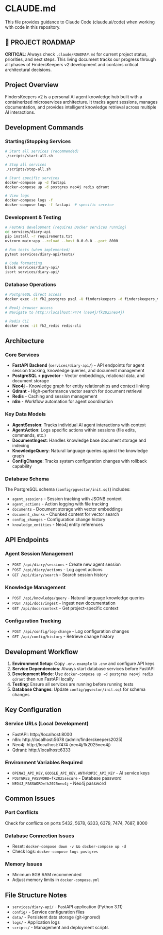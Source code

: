 # CLAUDE.md

This file provides guidance to Claude Code (claude.ai/code) when working with code in this repository.

## 🎯 PROJECT ROADMAP
**CRITICAL**: Always check `.claude/ROADMAP.md` for current project status, priorities, and next steps. This living document tracks our progress through all phases of FindersKeepers v2 development and contains critical architectural decisions.

## Project Overview

FindersKeepers v2 is a personal AI agent knowledge hub built with a containerized microservices architecture. It tracks agent sessions, manages documentation, and provides intelligent knowledge retrieval across multiple AI interactions.

## Development Commands

### Starting/Stopping Services
```bash
# Start all services (recommended)
./scripts/start-all.sh

# Stop all services
./scripts/stop-all.sh

# Start specific services
docker-compose up -d fastapi
docker-compose up -d postgres neo4j redis qdrant

# View logs
docker-compose logs -f
docker-compose logs -f fastapi  # specific service
```

### Development & Testing
```bash
# FastAPI development (requires Docker services running)
cd services/diary-api
pip install -r requirements.txt
uvicorn main:app --reload --host 0.0.0.0 --port 8000

# Run tests (when implemented)
pytest services/diary-api/tests/

# Code formatting
black services/diary-api/
isort services/diary-api/
```

### Database Operations
```bash
# PostgreSQL direct access
docker exec -it fk2_postgres psql -U finderskeepers -d finderskeepers_v2

# Neo4j browser access
# Navigate to http://localhost:7474 (neo4j/fk2025neo4j)

# Redis CLI
docker exec -it fk2_redis redis-cli
```

## Architecture

### Core Services
- **FastAPI Backend** (`services/diary-api/`) - API endpoints for agent session tracking, knowledge queries, and document management
- **PostgreSQL + pgvector** - Vector embeddings, relational data, and document storage
- **Neo4j** - Knowledge graph for entity relationships and context linking
- **Qdrant** - High-performance vector search for document retrieval
- **Redis** - Caching and session management
- **n8n** - Workflow automation for agent coordination

### Key Data Models
- **AgentSession**: Tracks individual AI agent interactions with context
- **AgentAction**: Logs specific actions within sessions (file edits, commands, etc.)
- **DocumentIngest**: Handles knowledge base document storage and indexing
- **KnowledgeQuery**: Natural language queries against the knowledge graph
- **ConfigChange**: Tracks system configuration changes with rollback capability

### Database Schema
The PostgreSQL schema (`config/pgvector/init.sql`) includes:
- `agent_sessions` - Session tracking with JSONB context
- `agent_actions` - Action logging with file tracking
- `documents` - Document storage with vector embeddings
- `document_chunks` - Chunked content for vector search
- `config_changes` - Configuration change history
- `knowledge_entities` - Neo4j entity references

## API Endpoints

### Agent Session Management
- `POST /api/diary/sessions` - Create new agent session
- `POST /api/diary/actions` - Log agent actions
- `GET /api/diary/search` - Search session history

### Knowledge Management
- `POST /api/knowledge/query` - Natural language knowledge queries
- `POST /api/docs/ingest` - Ingest new documentation
- `GET /api/docs/context` - Get project-specific context

### Configuration Tracking
- `POST /api/config/log-change` - Log configuration changes
- `GET /api/config/history` - Retrieve change history

## Development Workflow

1. **Environment Setup**: Copy `.env.example` to `.env` and configure API keys
2. **Service Dependencies**: Always start database services before FastAPI
3. **Development Mode**: Use `docker-compose up -d postgres neo4j redis qdrant` then run FastAPI locally
4. **Testing**: Ensure all services are running before running tests
5. **Database Changes**: Update `config/pgvector/init.sql` for schema changes

## Key Configuration

### Service URLs (Local Development)
- FastAPI: http://localhost:8000
- n8n: http://localhost:5678 (admin/finderskeepers2025)
- Neo4j: http://localhost:7474 (neo4j/fk2025neo4j)
- Qdrant: http://localhost:6333

### Environment Variables Required
- `OPENAI_API_KEY`, `GOOGLE_API_KEY`, `ANTHROPIC_API_KEY` - AI service keys
- `POSTGRES_PASSWORD=fk2025secure` - Database password
- `NEO4J_PASSWORD=fk2025neo4j` - Neo4j password

## Common Issues

### Port Conflicts
Check for conflicts on ports 5432, 5678, 6333, 6379, 7474, 7687, 8000

### Database Connection Issues
- Reset: `docker-compose down -v && docker-compose up -d`
- Check logs: `docker-compose logs postgres`

### Memory Issues
- Minimum 8GB RAM recommended
- Adjust memory limits in `docker-compose.yml`

## File Structure Notes

- `services/diary-api/` - FastAPI application (Python 3.11)
- `config/` - Service configuration files
- `data/` - Persistent data storage (git-ignored)
- `logs/` - Application logs
- `scripts/` - Management and deployment scripts